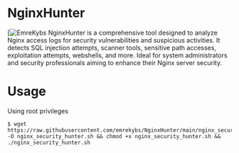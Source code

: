 # NginxHunter 
[![EmreKybs](https://img.shields.io/badge/MadeBy-Emrekybs-red)
NginxHunter is a comprehensive tool designed to analyze Nginx access logs for security vulnerabilities and suspicious activities. It detects SQL injection attempts, scanner tools, sensitive path accesses, exploitation attempts, webshells, and more. Ideal for system administrators and security professionals aiming to enhance their Nginx server security.

# Usage
Using root privileges

    $ wget https://raw.githubusercontent.com/emrekybs/NginxHunter/main/nginx_security_hunter.sh -O nginx_security_hunter.sh && chmod +x nginx_security_hunter.sh && ./nginx_security_hunter.sh

